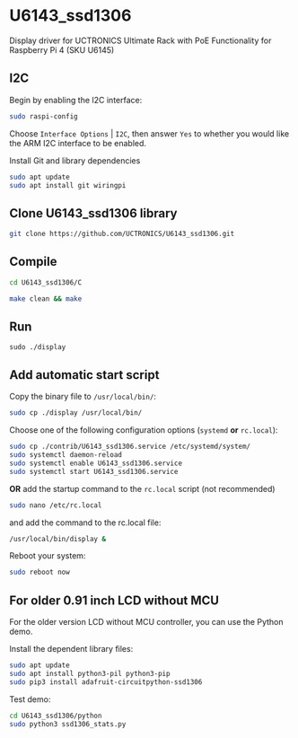 # U6143_ssd1306

Display driver for UCTRONICS Ultimate Rack with PoE Functionality for Raspberry Pi 4 (SKU U6145)

## I2C
Begin by enabling the I2C interface:

```bash
sudo raspi-config
```

Choose `Interface Options` | `I2C`, then answer `Yes` to whether you would like the ARM I2C interface to be enabled.

Install Git and library dependencies

```bash
sudo apt update
sudo apt install git wiringpi
```

## Clone U6143_ssd1306 library 
```bash
git clone https://github.com/UCTRONICS/U6143_ssd1306.git
```

## Compile 
```bash
cd U6143_ssd1306/C
```
```bash
make clean && make 
```

## Run 
```
sudo ./display
```

## Add automatic start script
Copy the binary file to `/usr/local/bin/`:

```bash
sudo cp ./display /usr/local/bin/
```

Choose one of the following configuration options (`systemd` **or** `rc.local`):
 
```bash
sudo cp ./contrib/U6143_ssd1306.service /etc/systemd/system/
sudo systemctl daemon-reload
sudo systemctl enable U6143_ssd1306.service
sudo systemctl start U6143_ssd1306.service
```

**OR** add the startup command to the `rc.local` script (not recommended)

```bash
sudo nano /etc/rc.local
```

and add the command to the rc.local file:

```bash
/usr/local/bin/display &
```

Reboot your system:

```bash
sudo reboot now
```

## For older 0.91 inch LCD without MCU 
For the older version LCD without MCU controller, you can use the Python demo.

Install the dependent library files:

```bash
sudo apt update
sudo apt install python3-pil python3-pip
sudo pip3 install adafruit-circuitpython-ssd1306
```

Test demo:

```bash 
cd U6143_ssd1306/python 
sudo python3 ssd1306_stats.py
```
